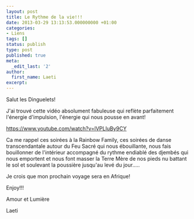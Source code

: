 ```yaml
---
layout: post
title: Le Rythme de la vie!!!
date: 2013-03-29 13:13:53.000000000 +01:00
categories:
- Liens
tags: []
status: publish
type: post
published: true
meta:
  _edit_last: '2'
author:
  first_name: Laeti
excerpt:
---
```

<p>Salut les Dinguelets!</p>
<p>J'ai trouvé cette vidéo absolument fabuleuse qui reflète parfaitement l'énergie d'impulsion, l'énergie qui nous pousse en avant!</p>
<p><a href="https://www.youtube.com/watch?v=lVPLIuBy9CY">https://www.youtube.com/watch?v=lVPLIuBy9CY</a></p>
<p>Ca me rappel ces soirées à la Rainbow Family, ces soirées de danse transcendantale autour du Feu Sacré qui nous ébouillante, nous fais bouillonner de l'intérieur accompagné du rythme endiablé des djembés qui nous emportent et nous font masser la Terre Mère de nos pieds nu battant le sol et soulevant la poussière jusqu'au levé du jour.....</p>
<p>Je crois que mon prochain voyage sera en Afrique!</p>
<p>Enjoy!!!</p>
<p>Amour et Lumière</p>
<p>Laeti</p>

